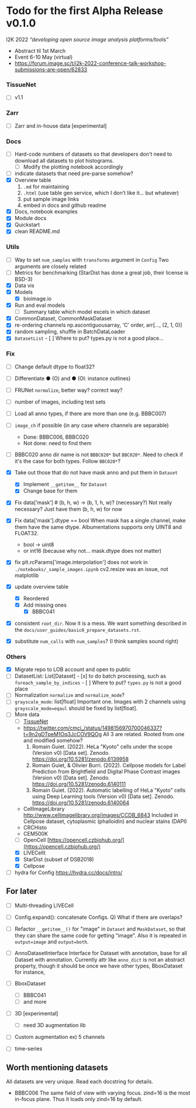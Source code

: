 # Todo for the first Alpha Release v0.1.0
I2K 2022 *“developing open source image analysis platforms/tools”*
- Abstract til 1st March
- Event 6-10 May (virtual)
- https://forum.image.sc/t/i2k-2022-conference-talk-workshop-submissions-are-open/62833

### TissueNet
- [ ] v1.1

### Zarr
- [ ] Zarr and in-house data [experimental]

### Docs
- [ ]  Hard-code numbers of datasets so that developers don't need to download all
  datasets to plot histograms.
    - [ ] Modify the plotting notebook accordingly
- [ ] indicate datasets that need pre-parse somehow?
- [x] Overview table
    1. `.md` for maintaining
    2. `.html` (use table gen service, which I don’t like it... but whatever)
    3. put sample image links
    4. embed in docs and github readme
- [x] Docs, notebook examples
- [x] Module docs
- [x] Quickstart
- [x] clean README.md

### Utils
- [ ] Way to set `num_samples` with `transforms` argument in `Config`
        Two arguments are closely related
- [ ] Metrics for benchmarking (StarDist has done a great job, their license is BSD-3)
- [x] Data vis
- [x] Models
    - [x] bioimage.io
- [x] Run and eval models
    - [ ] Summary table which model excels in which dataset
- [x] CommonDataset, CommonMaskDataset
- [x] re-ordering channels
        np.ascontiguousarray, 'C' order, arr[..., (2, 1, 0)]
- [x] random sampling, shuffle in BatchDataLoader
- [x] `DatasetList`
        - [ ] Where to put? types.py is not a good place...

### Fix
- [ ] Change default dtype to float32?
- [ ] Differentiate ● (O) and ● (OI: instance outlines)
- [ ] FRUNet `normalize`, better way? correct way?
- [ ] number of images, including test sets
- [ ] Load all anno types, if there are more than one (e.g. BBBC007)
- [ ] `image_ch` if possible (in any case where channels are separable)
    - Done: BBBC006, BBBC020
    - Not done: need to find them
- [ ] BBBC020 anno dir name is not `BBBC020*` but `BBC020*`. Need to check if it's the
  case for both types. Follow `BBC020*`?
- [x] Take out those that do not have mask anno and put them in `Dataset`
    - [x]  Implement `__getitem__` for `Dataset`
    - [x]  Change base for them
- [x] Fix data[’mask’]  # (b, h, w) → (b, 1, h, w)? (necessary?)
    Not really necessary? Just have them (b, h, w) for now
- [x] Fix data['mask'].dtype == bool
    When mask has a single channel, make them have the same dtype.
    Albumentations supports only UINT8 and FLOAT32.
    - bool -> uint8
    - or int16 (because why not... mask.dtype does not matter)
- [x] fix plt.rcParams['image.interpolation'] does not work in `./notebooks/_sample_images.ipynb`
    cv2.resize was an issue, not matplotlib
- [x] update overview table
    - [x] Reordered
    - [x] Add missing ones
        - [x]  BBBC041
- [x] consistent `root_dir`. Now it is a mess. We want something described in the
  `docs/user_guides/basic0_prepare_datasets.rst`.
- [x] substitute `num_calls` with `num_samples`? (I think samples sound right)


### Others
- [x]  Migrate repo to LOB account and open to public
- [ ]  DatasetList: List[Dataset]
        - [x]  to do batch processing, such as `foreach_sample_by_indices`
        - [ ]  Where to put? `types.py` is not a good place
- [ ]  Normalization `normalize` and `normalize_mode`?
- [ ]  `grayscale_mode`: list[float]
    Important one. Images with 2 channels using `grayscale_mode=eqaul` should be fixed
    by list[float].
- [ ]  More data
    - [ ] [TissueNet](https://deepcell.org)
    - https://twitter.com/cmci_/status/1498156970700046337?t=9n2gDTpeM1Oq3JcCOV9QOg
        All 3 are related. Rooted from one and modified somehow?
        1. Romain Guiet. (2022). HeLa "Kyoto" cells under the scope (Version v0) [Data set]. Zenodo. https://doi.org/10.5281/zenodo.6139958
        2. Romain Guiet, & Olivier Burri. (2022). Cellpose models for Label Prediction from Brightfield and Digital Phase Contrast images (Version v0) [Data set]. Zenodo. https://doi.org/10.5281/zenodo.6140111
        3. Romain Guiet. (2022). Automatic labelling of HeLa "Kyoto" cells using Deep Learning tools (Version v0) [Data set]. Zenodo. https://doi.org/10.5281/zenodo.6140064
    - CellImageLibrary http://www.cellimagelibrary.org/images/CCDB_6843
        Included in Cellpose dataset, cytoplasmic (phalloidin) and nuclear stains (DAPI)
    - CRCHisto
    - CEM500K
    - [ ] OpenCell [https://opencell.czbiohub.org/](https://opencell.czbiohub.org/)
    - [x] LIVECellt
    - [x] StarDist (subset of DSB2018)
    - [x] Cellpose
- [ ]  hydra for Config
    https://hydra.cc/docs/intro/

## For later
- [ ]  Multi-threading LIVECell
- [ ]  Config.expand(): concatenate Configs. Q) What if there are overlaps?
- [ ]  Refactor `__getitem__()` for "image" in `Dataset` and `MaskDataset`, so that they
  can share the same code for getting "image". Also it is repeated in `output=image` and
  `output=both`.
- [ ]  AnnoDatasetInterface
    Interface for Dataset with annotation, base for all Dataset with annotation.
    Currently attr like `anno_dict` is not an abstract property, though it should be
    once we have other types, BboxDataset for instance,
- [ ]  BboxDataset
    - [ ]  BBBC041
    - [ ]  and more
- [ ]  3D [experimental]
    - [ ]  need 3D augmentation lib
- [ ]  Custom augmentation ex) 5 channels
- [ ]  time-series


<!-- Put this in another README -->
## Worth mentioning datasets
All datasets are very unique. Read each docstring for details.

- BBBC006
    The same field of view with varying focus. zind=16 is the most in-focus
    plane. Thus it loads only zind=16 by default.
